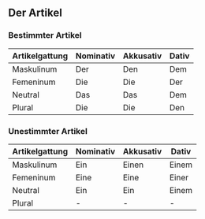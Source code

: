 ## Der Artikel

### Bestimmter Artikel

| Artikelgattung   | Nominativ    | Akkusativ    | Dativ        |
| -----------------|--------------|--------------|--------------|
| Maskulinum       | Der          | Den          | Dem          |
| Femeninum        | Die          | Die          | Der          |
| Neutral          | Das          | Das          | Dem          |
| Plural           | Die          | Die          | Den          |


### Unestimmter Artikel

| Artikelgattung   | Nominativ    | Akkusativ    | Dativ        |
| -----------------|--------------|--------------|--------------|
| Maskulinum       | Ein          | Einen        | Einem        |
| Femeninum        | Eine         | Eine         | Einer        |
| Neutral          | Ein          | Ein          | Einem        |
| Plural           | -            | -            | -            |
